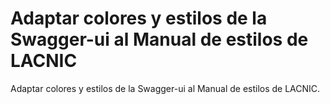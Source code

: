 # Adaptar colores y estilos de la Swagger-ui al Manual de estilos de LACNIC

Adaptar colores y estilos de la Swagger-ui al Manual de estilos de LACNIC.

